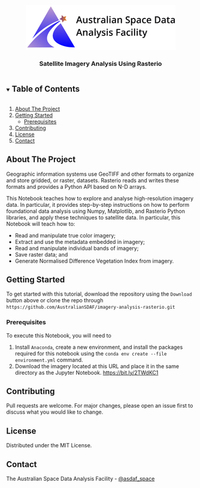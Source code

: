 <!-- PROJECT LOGO -->
<br />
<p align="center">
  <a href="https://github.com/AustralianSDAF">
    <img src="imgs/asdaf_logo.png" alt="Logo" width="400">
  </a>

  <h3 align="center">Satellite Imagery Analysis Using Rasterio</h3>

<!-- TABLE OF CONTENTS -->
<details open="open">
  <summary><h2 style="display: inline-block">Table of Contents</h2></summary>
  <ol>
    <li>
      <a href="#about-the-project">About The Project</a>
    </li>
    <li>
      <a href="#getting-started">Getting Started</a>
      <ul>
        <li><a href="#prerequisites">Prerequisites</a></li>
      </ul>
    </li>
    <li><a href="#contributing">Contributing</a></li>
    <li><a href="#license">License</a></li>
    <li><a href="#contact">Contact</a></li>
  </ol>
</details>

<!-- ABOUT THE PROJECT -->
## About The Project

Geographic information systems use GeoTIFF and other formats to organize and store gridded, or raster, datasets. Rasterio reads and writes these formats and provides a Python API based on N-D arrays.

This Notebook teaches how to explore and analyse high-resolution imagery data. In particular, it provides step-by-step instructions on how to perform foundational data analysis using Numpy, Matplotlib, and Rasterio Python libraries, and apply these techniques to satellite data. In particular, this Notebook will teach how to:
- Read and manipulate true color imagery;
- Extract and use the metadata embedded in imagery;
- Read and manipulate individual bands of imagery;
- Save raster data; and
- Generate Normalised Difference Vegetation Index from imagery.


<!-- GETTING STARTED -->
## Getting Started

To get started with this tutorial, download the repository using the `Download` button above or clone the repo through `https://github.com/AustralianSDAF/imagery-analysis-rasterio.git`

### Prerequisites

To execute this Notebook, you will need to
1. Install `Anaconda`, create a new environment, and install the packages required for this notebook using the `conda env create --file environment.yml` command.
2. Download the imagery located at this URL and place it in the same directory as the Jupyter Notebook. https://bit.ly/2TWdKC1

<!-- CONTRIBUTING -->
## Contributing

Pull requests are welcome. For major changes, please open an issue first to discuss what you would like to change.



<!-- LICENSE -->
## License

Distributed under the MIT License.



<!-- CONTACT -->
## Contact

The Australian Space Data Analysis Facility - [@asdaf_space](https://twitter.com/asdaf_space)
